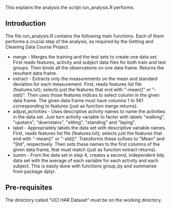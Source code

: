 This explains the analysis the script run_analysis.R performs.

## Introduction

The file run_analysis.R contains the following main functions. Each of them performs a crucial step of the analysis, as required by the Getting and Cleaning Data Course Project.

 * merge - Merges the training and the test sets to create one data set. First reads features, activity and subject data files for both train and test groups. Then binds all the observations on one data frame. Returns the resultant data frame.
 * extract - Extracts only the measurements on the mean and standard deviation for each measurement. First, reads features list file (features.txt); selects just the features that end with "-mean()" or "-std()". Then uses those features indices to select column in the given data frame. The given data frame must have columns 1 to 561 corresponding to features (just as function merge returns).
 * adjust_activities - Uses descriptive activity names to name the activities in the data set. Just turn activity variable to factor with labels "walking", "upstairs", "downstairs", "sitting", "standing" and "laying".
 * label - Appropriately labels the data set with descriptive variable names. First, reads features list file (features.txt); selects just the features that end with "-mean()" or "-std()". Transforms these sufixes to "Mean" and "Std", respectively. Then sets these names to the first columns of the given data frame, that must match (just as function extract returns).
 * summ - From the data set in step 4, creates a second, independent tidy data set with the average of each variable for each activity and each subject. This is easily done with functions group_by and summarise from package dplyr.

## Pre-requisites

The directory called "UCI HAR Dataset" must be on the working directory.
